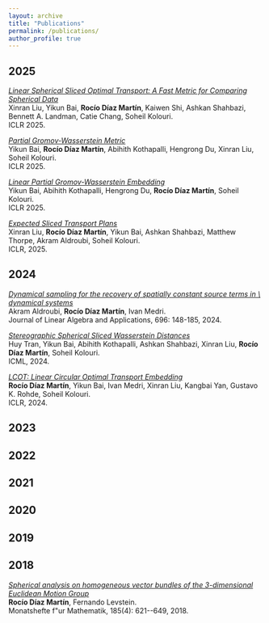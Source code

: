 ```yaml
---
layout: archive
title: "Publications"
permalink: /publications/
author_profile: true
---
```



## 2025

_<a href="https://openreview.net/forum?id=fgUFZAxywx" target="_blank" rel="noopener noreferrer">Linear Spherical Sliced Optimal Transport: A Fast Metric for Comparing Spherical Data</a>_<br>
Xinran Liu, Yikun Bai, **Rocío Díaz Martín**, Kaiwen Shi, Ashkan Shahbazi, Bennett A. Landman, Catie Chang, Soheil Kolouri.<br>
ICLR 2025.

_<a href="https://openreview.net/forum?id=sCew1tR6No" target="_blank" rel="noopener noreferrer">Partial Gromov-Wasserstein Metric</a>_<br>
Yikun Bai, **Rocío Díaz Martín**, Abihith Kothapalli, Hengrong Du, Xinran Liu, Soheil Kolouri.<br>
ICLR 2025.

_<a href="https://openreview.net/forum?id=BA1eG7vCNb" target="_blank" rel="noopener noreferrer">Linear Partial Gromov-Wasserstein Embedding</a>_<br>
Yikun Bai, Abihith Kothapalli, Hengrong Du, **Rocío Díaz Martín**, Soheil Kolouri.<br>
ICLR 2025.    

_<a href="https://openreview.net/forum?id=P7O1Vt1BdU" target="_blank" rel="noopener noreferrer">Expected Sliced Transport Plans</a>_<br>
Xinran Liu, **Rocío Díaz Martín**, Yikun Bai, Ashkan Shahbazi, Matthew Thorpe, Akram Aldroubi, Soheil Kolouri.<br>
ICLR, 2025. 

## 2024

_<a href="https://doi.org/10.1016/j.laa.2024.04.011" target="_blank" rel="noopener noreferrer">Dynamical sampling for the recovery of spatially constant source terms in \\ dynamical systems</a>_<br>
Akram Aldroubi,  **Rocío Díaz Martín**, Ivan Medri.<br>
Journal of Linear Algebra and Applications, 696: 148-185, 2024.

_<a href="https://openreview.net/forum?id=vLtVGtEz5h" target="_blank" rel="noopener noreferrer">Stereographic Spherical Sliced Wasserstein Distances</a>_<br>
Huy Tran, Yikun Bai, Abihith Kothapalli, Ashkan Shahbazi, Xinran Liu, **Rocío Díaz Martín**,  Soheil Kolouri.<br>
ICML, 2024. 

_<a href="https://openreview.net/forum?id=49z97Y9lMq" target="_blank" rel="noopener noreferrer">LCOT: Linear Circular Optimal Transport Embedding</a>_<br>
**Rocío Díaz Martín**,  Yikun Bai, Ivan Medri, Xinran Liu, Kangbai Yan, Gustavo K. Rohde, Soheil Kolouri.<br>
ICLR, 2024. 

## 2023

## 2022

## 2021

## 2020

## 2019

## 2018

_<a href="https://link.springer.com/article/10.1007/s00605-017-1123-1" target="_blank" rel="noopener noreferrer">Spherical analysis on homogeneous vector bundles of the 3-dimensional Euclidean Motion Group</a>_<br>
**Rocío Díaz Martín**,  Fernando Levstein.<br>
Monatshefte f\"ur Mathematik, 185(4): 621--649, 2018. 


